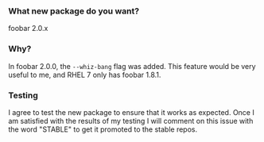 <!--
Do you need to report an issue or request an update for an existing package?
If so, you're in the wrong place.  Find the corresponding package source repo
in the iuscommunity-pkg organization (https://github.com/iuscommunity-pkg) and
report an issue there instead.
-->

### What new package do you want?

foobar 2.0.x

### Why?

In foobar 2.0.0, the `--whiz-bang` flag was added.  This feature would be very
useful to me, and RHEL 7 only has foobar 1.8.1.

### Testing

I agree to test the new package to ensure that it works as expected.  Once I am
satisfied with the results of my testing I will comment on this issue with the
word "STABLE" to get it promoted to the stable repos.
